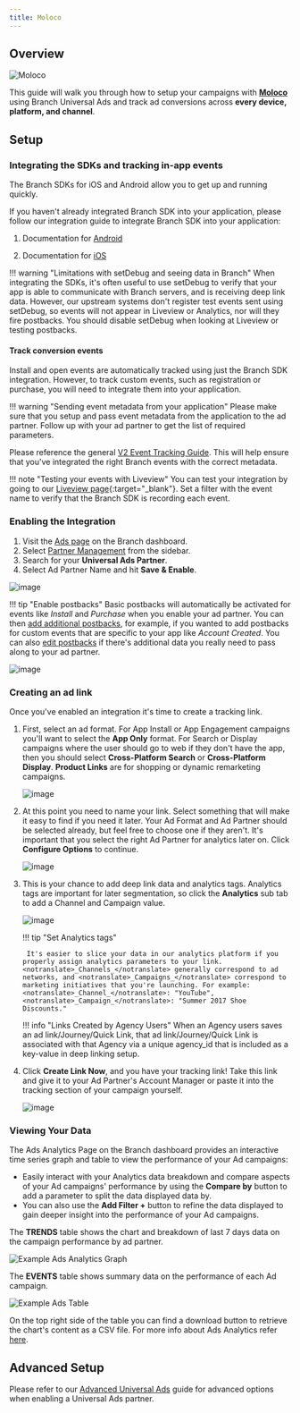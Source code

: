 ```yaml
---
title: Moloco
---
```

## Overview

![Moloco](https://cdn.branch.io/branch-assets/ad-partner-manager//MOLOCO_Logo_Horizon-1557359671722.png)

This guide will walk you through how to setup your campaigns with **[Moloco](http://molocoads.com/)** using Branch Universal Ads and track ad conversions across **every device, platform, and channel**.



## Setup

### Integrating the SDKs and tracking in-app events

The Branch SDKs for iOS and Android allow you to get up and running quickly.

If you haven't already integrated Branch SDK into your application, please follow our integration guide to integrate Branch SDK into your application:

1. Documentation for [Android](/apps/android/)

1. Documentation for [iOS](/apps/ios/)

!!! warning "Limitations with setDebug and seeing data in Branch"
	When integrating the SDKs, it's often useful to use setDebug to verify that your app is able to communicate with Branch servers, and is receiving deep link data. However, our upstream systems don't register test events sent using setDebug, so events will not appear in Liveview or Analytics, nor will they fire postbacks. You should disable setDebug when looking at Liveview or testing postbacks.

#### Track conversion events

Install and open events are automatically tracked using just the Branch SDK integration. However, to track custom events, such as registration or purchase, you will need to integrate them into your application.

!!! warning "Sending event metadata from your application"
	Please make sure that you setup and pass event metadata from the application to the ad partner. Follow up with your ad partner to get the list of required parameters.

Please reference the general [V2 Event Tracking Guide](/apps/v2event/#overview). This will help ensure that you've integrated the right Branch events with the correct metadata.


!!! note "Testing your events with Liveview"
	You can test your integration by going to our [Liveview page](https://dashboard.branch.io/liveview/events){:target="\_blank"}. Set a filter with the event name to verify that the Branch SDK is recording each event.


### Enabling the Integration

1. Visit the [Ads page](https://dashboard.branch.io/ads) on the Branch dashboard.
2. Select [Partner Management](https://dashboard.branch.io/ads/partner-management) from the sidebar.
3. Search for your <notranslate>**Universal Ads Partner**</notranslate>.
4. Select Ad Partner Name and hit <notranslate>**Save & Enable**</notranslate>.

![image](/_assets/img/pages/deep-linked-ads/moloco/moloco-enable.png)

!!! tip "Enable postbacks"
    Basic postbacks will automatically be activated for events like _Install_ and _Purchase_ when you enable your ad partner. You can then [add additional postbacks](#adding-more-postbacks), for example, if you wanted to add postbacks for custom events that are specific to your app like _Account Created_. You can also [edit postbacks](#advanced-editing-postbacks) if there's additional data you really need to pass along to your ad partner.

![image](/_assets/img/pages/deep-linked-ads/moloco/moloco-postbacks.png)

### Creating an ad link

Once you've enabled an integration it's time to create a tracking link.

1. First, select an ad format. For App Install or App Engagement campaigns you'll want to select the <notranslate>**App Only**</notranslate> format. For Search or Display campaigns where the user should go to web if they don't have the app, then you should select <notranslate>**Cross-Platform Search**</notranslate> or <notranslate>**Cross-Platform Display**</notranslate>. <notranslate>**Product Links**</notranslate> are for shopping or dynamic remarketing campaigns.

    ![image](/_assets/img/pages/deep-linked-ads/branch-universal-ads/create-link.png)

1. At this point you need to name your link. Select something that will make it easy to find if you need it later. Your Ad Format and Ad Partner should be selected already, but feel free to choose one if they aren't. It's important that you select the right Ad Partner for analytics later on. Click <notranslate>**Configure Options**</notranslate> to continue.

    ![image](/_assets/img/pages/deep-linked-ads/branch-universal-ads/create-link-name.png)

1. This is your chance to add deep link data and analytics tags. Analytics tags are important for later segmentation, so click the <notranslate>**Analytics**</notranslate> sub tab to add a Channel and Campaign value.

    ![image](/_assets/img/pages/deep-linked-ads/branch-universal-ads/create-link-tags.png)

    !!! tip "Set Analytics tags"

        It's easier to slice your data in our analytics platform if you properly assign analytics parameters to your link. <notranslate>_Channels_</notranslate> generally correspond to ad networks, and <notranslate>_Campaigns_</notranslate> correspond to marketing initiatives that you're launching. For example: <notranslate>_Channel_</notranslate>: "YouTube", <notranslate>_Campaign_</notranslate>: "Summer 2017 Shoe Discounts."

    !!! info "Links Created by Agency Users"
        When an Agency users saves an ad link/Journey/Quick Link, that ad link/Journey/Quick Link is associated with that Agency via a unique agency_id that is included as a key-value in deep linking setup.


1. Click <notranslate>**Create Link Now**</notranslate>, and you have your tracking link! Take this link and give it to your Ad Partner's Account Manager or paste it into the tracking section of your campaign yourself.

    ![image](/_assets/img/pages/deep-linked-ads/branch-universal-ads/create-link-completed.png)


### Viewing Your Data

The Ads Analytics Page on the Branch dashboard provides an interactive time series graph and table to view the performance of your Ad campaigns:

- Easily interact with your Analytics data breakdown and compare aspects of your Ad campaigns' performance by using the <notranslate>**Compare by**</notranslate> button to add a parameter to split the data displayed data by.
- You can also use the <notranslate>**Add Filter +**</notranslate> button to refine the data displayed to gain deeper insight into the performance of your Ad campaigns.

The <notranslate>**TRENDS**</notranslate> table shows the chart and breakdown of last 7 days data on the campaign performance by ad partner.

![Example Ads Analytics Graph](/_assets/img/ingredients/deep-linked-ads/view-ad-link-data/trends-graph.png)

The <notranslate>**EVENTS**</notranslate> table shows summary data on the performance of each Ad campaign.

![Example Ads Table](/_assets/img/ingredients/deep-linked-ads/view-ad-link-data/events-table.png)

On the top right side of the table you can find a download button to retrieve the chart's content as a CSV file.  For more info about Ads Analytics refer [here](/activity-reports-analytics/paid-ads-analytics/).

## Advanced Setup

Please refer to our [Advanced Universal Ads](/deep-linked-ads/branch-universal-ads-advanced/) guide for advanced options when enabling a Universal Ads partner.
